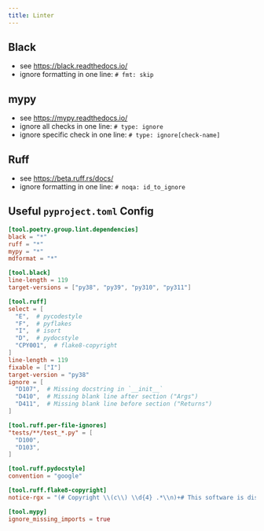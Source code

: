 ```yaml
---
title: Linter
---
```


## Black
- see https://black.readthedocs.io/
- ignore formatting in one line: `# fmt: skip`

## mypy
- see https://mypy.readthedocs.io/
- ignore all checks in one line: `# type: ignore`
- ignore specific check in one line: `# type: ignore[check-name]`

## Ruff
- see https://beta.ruff.rs/docs/
- ignore formatting in one line: `# noqa: id_to_ignore`

## Useful `pyproject.toml` Config

```toml
[tool.poetry.group.lint.dependencies]
black = "*"
ruff = "*"
mypy = "*"
mdformat = "*"

[tool.black]
line-length = 119
target-versions = ["py38", "py39", "py310", "py311"]

[tool.ruff]
select = [
  "E",  # pycodestyle
  "F",  # pyflakes
  "I",  # isort
  "D",  # pydocstyle
  "CPY001",  # flake8-copyright
]
line-length = 119
fixable = ["I"]
target-version = "py38"
ignore = [
  "D107",  # Missing docstring in `__init__`
  "D410",  # Missing blank line after section ("Args")
  "D411",  # Missing blank line before section ("Returns")
]

[tool.ruff.per-file-ignores]
"tests/**/test_*.py" = [
  "D100",
  "D103",
]

[tool.ruff.pydocstyle]
convention = "google"

[tool.ruff.flake8-copyright]
notice-rgx = "(# Copyright \\(c\\) \\d{4} .*\\n)+# This software is distributed under the terms of the MIT license\\n# which is available at https://opensource.org/licenses/MIT\\n\\n"

[tool.mypy]
ignore_missing_imports = true
```

